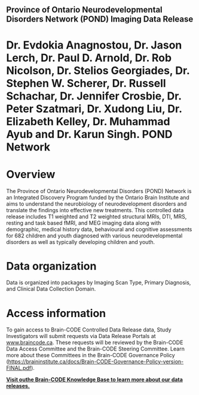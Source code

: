## Province of Ontario Neurodevelopmental Disorders Network (POND) Imaging Data Release

# Dr. Evdokia Anagnostou, Dr. Jason Lerch, Dr. Paul D. Arnold, Dr. Rob Nicolson, Dr. Stelios Georgiades, Dr. Stephen W. Scherer, Dr. Russell Schachar, Dr. Jennifer Crosbie, Dr. Peter Szatmari, Dr. Xudong Liu, Dr. Elizabeth Kelley, Dr. Muhammad Ayub and Dr. Karun Singh. POND Network

# Overview

The Province of Ontario Neurodevelopmental Disorders (POND) Network is an Integrated Discovery Program funded by the Ontario Brain Institute and aims to understand the neurobiology of neurodevelopment disorders and translate the findings into effective new treatments. This controlled data release includes T1 weighted and T2 weighted structural MRIs, DTI, MRS, resting and task based fMRI, and MEG imaging data along with demographic, medical history data, behavioural and cognitive assessments for 682 children and youth diagnosed with various neurodevelopmental disorders as well as typically developing children and youth.


# Data organization

Data is organized into packages by Imaging Scan Type, Primary Diagnosis, and Clinical Data Collection Domain.


# Access information

To gain access to Brain-CODE Controlled Data Release data, Study Investigators will submit requests via Data Release Portals at www.braincode.ca. These requests will be reviewed by the Brain-CODE Data Access Committee and the Brain-CODE Steering Committee. Learn more about these Committees in the Brain-CODE Governance Policy (https://braininstitute.ca/docs/Brain-CODE-Governance-Policy-version-FINAL.pdf). 

**[Visit outhe Brain-CODE Knowledge Base to learn more about our data releases.](https://indocconsortium.atlassian.net/wiki/spaces/JSDNXT/pages/1933279255/Data+Release+Articles)**

